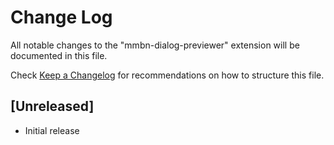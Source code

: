 # Change Log

All notable changes to the "mmbn-dialog-previewer" extension will be documented in this file.

Check [Keep a Changelog](http://keepachangelog.com/) for recommendations on how to structure this file.

## [Unreleased]

- Initial release